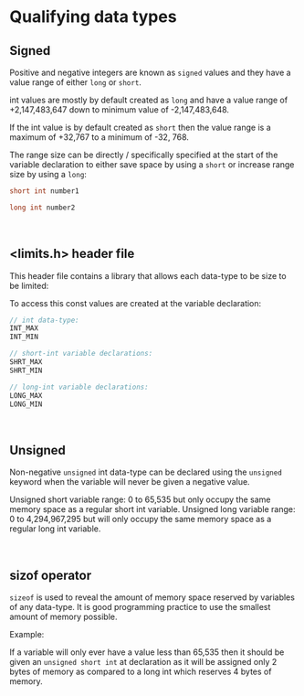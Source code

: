 # Qualifying data types

## Signed

Positive and negative integers are known as `signed` values and they have a value range of either `long` or `short`.

int values are mostly by default created as `long` and have a value range of +2,147,483,647 down to minimum value of -2,147,483,648.

If the int value is by default created as `short` then the value range is a maximum of +32,767 to a minimum of -32, 768.

The range size can be directly / specifically specified at the start of the variable declaration to either save space by using a `short` or increase range size by using a `long`:

```C
short int number1

long int number2
```

<br>

## <limits.h> header file

This header file contains a library that allows each data-type to be size to be limited:

To access this const values are created at the variable declaration:

```C
// int data-type:
INT_MAX
INT_MIN
```

```C
// short-int variable declarations:
SHRT_MAX
SHRT_MIN
```

```C
// long-int variable declarations:
LONG_MAX
LONG_MIN
```

<br>


## Unsigned

Non-negative `unsigned` int data-type can be declared using the `unsigned` keyword when the variable will never be given a negative value. 

Unsigned short variable range: 0 to 65,535 but only occupy the same memory space as a regular short int variable.
Unsigned long variable range: 0 to 4,294,967,295 but will only occupy the same memory space as a regular long int variable.

<br>

## sizof operator

`sizeof` is used to reveal the amount of memory space reserved by variables of any data-type. It is good programming practice to use the smallest amount of memory possible. 

Example:

If a variable will only ever have a value less than 65,535 then it should be given an `unsigned short int` at declaration as it will be assigned only 2 bytes of memory as compared to a long int which reserves 4 bytes of memory.





